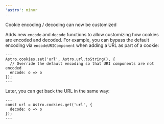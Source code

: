 ```yaml
---
'astro': minor
---
```


Cookie encoding / decoding can now be customized

Adds new `encode` and `decode` functions to allow customizing how cookies are encoded and decoded. For example, you can bypass the default encoding via `encodeURIComponent` when adding a URL as part of a cookie:

```astro
---
Astro.cookies.set('url', Astro.url.toString(), {
  // Override the default encoding so that URI components are not encoded
  encode: o => o
});
---
```

Later, you can get back the URL in the same way:

```astro
---
const url = Astro.cookies.get('url', {
  decode: o => o
});
---
```
